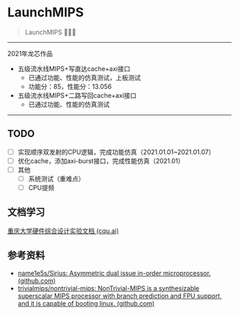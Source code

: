 # LaunchMIPS

> LaunchMIPS 🐛🐛🐛

---

2021年龙芯作品

- 五级流水线MIPS+写直达cache+axi接口
  - 已通过功能、性能的仿真测试，上板测试
  - 功能分：85，性能分：13.056 
- 五级流水线MIPS+二路写回cache+axi接口
  - 已通过功能、性能的仿真测试

---



## TODO

- [ ] 实现顺序双发射的CPU逻辑，完成功能仿真（2021.01.01~2021.01.07）
- [ ] 优化cache，添加axi-burst接口，完成性能仿真（2021.01）
- [ ] 其他
  - [ ] 系统测试（重难点）
  - [ ] CPU提频

## 文档学习

[重庆大学硬件综合设计实验文档 (cqu.ai)](https://colabdocs.cqu.ai/)

## 参考资料

- [name1e5s/Sirius: Asymmetric dual issue in-order microprocessor. (github.com)](https://github.com/name1e5s/Sirius)
- [trivialmips/nontrivial-mips: NonTrivial-MIPS is a synthesizable superscalar MIPS processor with branch prediction and FPU support, and it is capable of booting linux. (github.com)](https://github.com/trivialmips/nontrivial-mips)